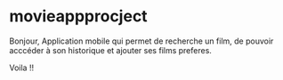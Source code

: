 # movieappprocject

Bonjour, Application mobile qui permet de recherche un film, de pouvoir acccéder à son historique et ajouter ses films preferes.

Voila !! 

